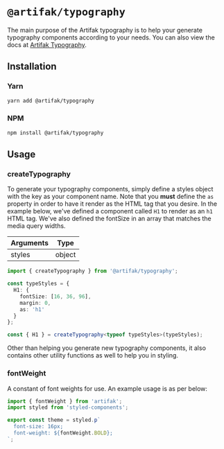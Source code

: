 # `@artifak/typography`

The main purpose of the Artifak typography is to help your generate typography components according to your needs. You can also view the docs
at [Artifak Typography](https://www.artifak.dev/?content=Typography).

## Installation

### Yarn

```sh
yarn add @artifak/typography
```

### NPM

```sh
npm install @artifak/typography
```

## Usage

### createTypography

To generate your typography components, simply define a styles object with the key as your component name. Note that you **must** define the `as` property in order to have it render as the HTML tag that you desire. In the example below, we've defined a component called `H1` to render as an `h1` HTML tag. We've also defined the fontSize in an array that matches the media query widths.

| Arguments | Type   |
| --------- | ------ |
| styles    | object |

```ts
import { createTypography } from '@artifak/typography';

const typeStyles = {
  H1: {
    fontSize: [16, 36, 96],
    margin: 0,
    as: 'h1'
  }
};

const { H1 } = createTypography<typeof typeStyles>(typeStyles);
```

Other than helping you generate new typography components, it also contains other utility functions as well to help you in styling.

### fontWeight

A constant of font weights for use. An example usage is as per below:

```ts
import { fontWeight } from 'artifak';
import styled from 'styled-components';

export const theme = styled.p`
  font-size: 16px;
  font-weight: ${fontWeight.BOLD};
`;
```
